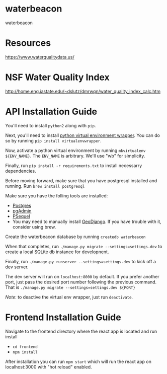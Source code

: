 # waterbeacon

waterbeacon

# Resources

https://www.waterqualitydata.us/

# NSF Water Quality Index

http://home.eng.iastate.edu/~dslutz/dmrwqn/water_quality_index_calc.htm

# API Installation Guide

You'll need to install `python2` along with `pip`.

Next, you'll need to install [python virtual environment wrapper](https://virtualenvwrapper.readthedocs.io/en/latest/). You can do so by running `pip install virtualenvwrapper`.

Now, activate a python virtual environment by running `mkvirtualenv ${ENV_NAME}`. The `ENV_NAME` is arbitrary. We'll use "wb" for simplicity.

Finally, run `pip install -r requirements.txt` to install necessarry dependencies.

Before moving forward, make sure that you have postgresql installed and running. Run `brew install postgresql`

Make sure you have the folling tools are installed:

* [Postgres](https://postgresapp.com/downloads.html)
* [pgAdmin](https://www.postgresql.org/ftp/pgadmin/pgadmin4)
* [PSequel](http://www.psequel.com/)
* You may need to manually install [GeoDjango](https://docs.djangoproject.com/en/1.11/ref/contrib/gis/install/#homebrew). If you have trouble with it, consider using brew.

Create the waterbeacon database by running `createdb waterbeacon`

When that completes, run `./manage.py migrate --settings=settings.dev` to create a local SQLite db instance for developnent.

Finally, run `./manage.py runserver --settings=settings.dev` to kick off a dev server.

The dev server will run on `localhost:8000` by default. If you prefer another port, just pass the desired port number following the previous command. That is `./manage.py migrate --settings=settings.dev ${PORT}`

_Note_: to deactive the virtual env wrapper, just run `deactivate`.

# Frontend Installation Guide

Navigate to the frontend directory where the react app is located and run install

* `cd frontend`
* `npm install`

After installation you can run `npm start` which will run the react app on localhost:3000 with "hot reload" enabled.

